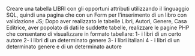 Creare una tabella LIBRI con gli opportuni attributi utilizzando il linguaggio SQL, quindi una pagina che con un Form per l'inserimento di un libro con validazione JS;
Dopo aver realizzato le tabelle Libri, Autori, Genere, Casa Editrice, aver popolato di dati le suddette tabelle, realizzare le pagine PHP che consentano di visualizzare in formato tabellare:
1-  i libri di un certo autore
2- i libri di un determinato genere
3- i libri italiani
4 - i libri di un determinato genere e di un determinato autore
